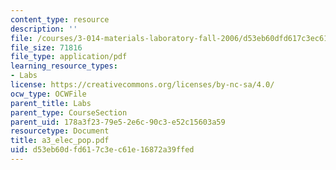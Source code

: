 ```yaml
---
content_type: resource
description: ''
file: /courses/3-014-materials-laboratory-fall-2006/d53eb60dfd617c3ec61e16872a39ffed_a3_elec_pop.pdf
file_size: 71816
file_type: application/pdf
learning_resource_types:
- Labs
license: https://creativecommons.org/licenses/by-nc-sa/4.0/
ocw_type: OCWFile
parent_title: Labs
parent_type: CourseSection
parent_uid: 178a3f23-79e5-2e6c-90c3-e52c15603a59
resourcetype: Document
title: a3_elec_pop.pdf
uid: d53eb60d-fd61-7c3e-c61e-16872a39ffed
---
```

